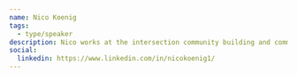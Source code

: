 ```yaml
---
name: Nico Koenig
tags:
  - type/speaker
description: Nico works at the intersection community building and community-based education. Before joining P2PU, Nico spent a number of years promoting lifelong learning in Toronto, including working with Jane's Walk and founding Trade School Toronto.
social:
  linkedin: https://www.linkedin.com/in/nicokoenig1/
---
```


